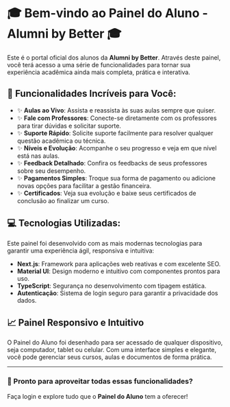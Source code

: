 # 🎓 Bem-vindo ao Painel do Aluno - Alumni by Better 🎓

Este é o portal oficial dos alunos da **Alumni by Better**. Através deste painel, você terá acesso a uma série de funcionalidades para tornar sua experiência acadêmica ainda mais completa, prática e interativa.

## 🌟 Funcionalidades Incríveis para Você:

- ✨ **Aulas ao Vivo**: Assista e reassista às suas aulas sempre que quiser.
- ✨ **Fale com Professores**: Conecte-se diretamente com os professores para tirar dúvidas e solicitar suporte.
- ✨ **Suporte Rápido**: Solicite suporte facilmente para resolver qualquer questão acadêmica ou técnica.
- ✨ **Níveis e Evolução**: Acompanhe o seu progresso e veja em que nível está nas aulas.
- ✨ **Feedback Detalhado**: Confira os feedbacks de seus professores sobre seu desempenho.
- ✨ **Pagamentos Simples**: Troque sua forma de pagamento ou adicione novas opções para facilitar a gestão financeira.
- ✨ **Certificados**: Veja sua evolução e baixe seus certificados de conclusão ao finalizar um curso.

## 💻 Tecnologias Utilizadas:

Este painel foi desenvolvido com as mais modernas tecnologias para garantir uma experiência ágil, responsiva e intuitiva:

- **Next.js**: Framework para aplicações web reativas e com excelente SEO.
- **Material UI**: Design moderno e intuitivo com componentes prontos para uso.
- **TypeScript**: Segurança no desenvolvimento com tipagem estática.
- **Autenticação**: Sistema de login seguro para garantir a privacidade dos dados.

## 📈 Painel Responsivo e Intuitivo

O Painel do Aluno foi desenhado para ser acessado de qualquer dispositivo, seja computador, tablet ou celular. Com uma interface simples e elegante, você pode gerenciar seus cursos, aulas e documentos de forma prática.

---

### 🎯 Pronto para aproveitar todas essas funcionalidades?

Faça login e explore tudo que o **Painel do Aluno** tem a oferecer!

